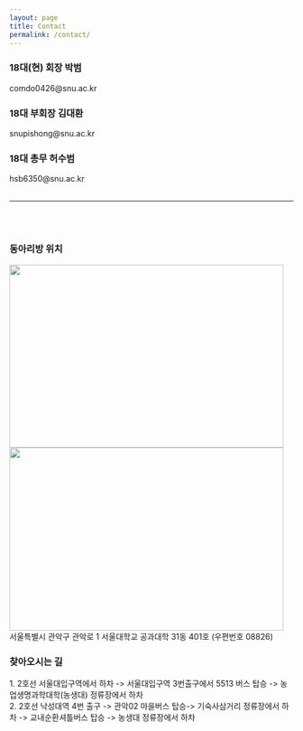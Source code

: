 ```yaml
---
layout: page
title: Contact
permalink: /contact/
---
```

<h3>18대(현) 회장 박범</h3>
comdo0426@snu.ac.kr
<h3>18대 부회장 김대환</h3>
snupishong@snu.ac.kr
<h3>18대 총무 허수범</h3> 
hsb6350@snu.ac.kr<br/><br/>

* * *

<br/>
<br/>
<h3>동아리방 위치</h3>
<img src="https://github.com/hsb6350/hanaro.github.io/blob/master/assets/acts/map1.PNG?raw=true" width="486" height="324"/>
<img src="https://github.com/hsb6350/hanaro.github.io/blob/master/assets/acts/map2.PNG?raw=true" width="486" height="324"/><br/>
서울특별시 관악구 관악로 1 서울대학교 공과대학 31동 401호 (우편번호 08826)<br/>
<h3>찾아오시는 길</h3>
1. 2호선 서울대입구역에서 하차 -> 서울대입구역 3번출구에서 5513 버스 탑승 -> 농업생명과학대학(농생대) 정류장에서 하차<br/>
2. 2호선 낙성대역 4번 출구 -> 관악02 마을버스 탑승-> 기숙사삼거리 정류장에서 하차 -> 교내순환셔틀버스 탑승 -> 농생대 정류장에서 하차<br/>
